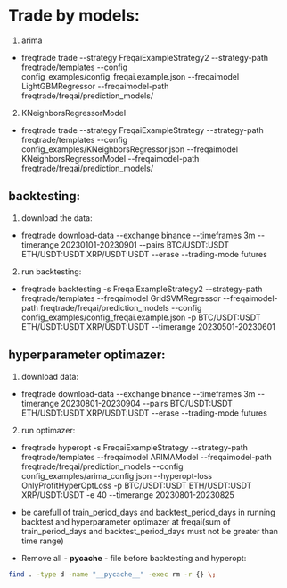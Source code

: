 # Trade by models:
1. arima
- freqtrade trade --strategy FreqaiExampleStrategy2 --strategy-path freqtrade/templates --config config_examples/config_freqai.example.json --freqaimodel LightGBMRegressor --freqaimodel-path freqtrade/freqai/prediction_models/ 

2. KNeighborsRegressorModel
- freqtrade trade --strategy FreqaiExampleStrategy --strategy-path freqtrade/templates --config config_examples/KNeighborsRegressor.json --freqaimodel KNeighborsRegressorModel --freqaimodel-path freqtrade/freqai/prediction_models/ 

## backtesting:
1. download the data:
- freqtrade download-data --exchange binance --timeframes 3m  --timerange 20230101-20230901 --pairs BTC/USDT:USDT ETH/USDT:USDT XRP/USDT:USDT  --erase --trading-mode futures

2. run backtesting:
- freqtrade backtesting -s FreqaiExampleStrategy2 --strategy-path freqtrade/templates  --freqaimodel GridSVMRegressor --freqaimodel-path freqtrade/freqai/prediction_models --config config_examples/config_freqai.example.json  -p BTC/USDT:USDT ETH/USDT:USDT XRP/USDT:USDT  --timerange 20230501-20230601


## hyperparameter optimazer:
1. download data:
- freqtrade download-data --exchange binance --timeframes 3m  --timerange 20230801-20230904 --pairs BTC/USDT:USDT ETH/USDT:USDT XRP/USDT:USDT  --erase --trading-mode futures
2. run optimazer:

-  freqtrade hyperopt -s FreqaiExampleStrategy --strategy-path freqtrade/templates  --freqaimodel ARIMAModel --freqaimodel-path freqtrade/freqai/prediction_models --config config_examples/arima_config.json --hyperopt-loss OnlyProfitHyperOptLoss -p BTC/USDT:USDT ETH/USDT:USDT XRP/USDT:USDT -e 40 --timerange 20230801-20230825


* be carefull of train_period_days and backtest_period_days in running backtest and hyperparameter optimazer at freqai(sum of train_period_days and backtest_period_days must not be greater than time range)

* Remove all - __pycache__ - file before backtesting and hyperopt:

```bash
find . -type d -name "__pycache__" -exec rm -r {} \;
```
